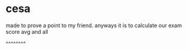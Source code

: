 # cesa
made to prove a point to my friend. anyways it is to calculate our exam score avg and all

^^^^^^^^
